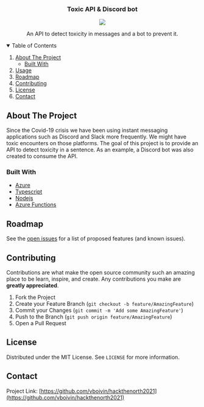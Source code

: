 
<p align="center">
    <h3 align="center">Toxic API & Discord bot </h3>
    <div align="center"> 
        <img src="https://dev.azure.com/toxicapi/htn2021/_apis/build/status/hackthenorth2021?branchName=main"/> 
    </div>
    <p align="center">An API to detect toxicity in messages and a bot to prevent it.</p>
</p>
<!-- TABLE OF CONTENTS -->
<details open="open">
  <summary>Table of Contents</summary>
  <ol>
    <li>
      <a href="#about-the-project">About The Project</a>
      <ul>
        <li><a href="#built-with">Built With</a></li>
      </ul>
    </li>
    <li><a href="#usage">Usage</a></li>
    <li><a href="#roadmap">Roadmap</a></li>
    <li><a href="#contributing">Contributing</a></li>
    <li><a href="#license">License</a></li>
    <li><a href="#contact">Contact</a></li>
  </ol>
</details>



<!-- ABOUT THE PROJECT -->
## About The Project
Since the Covid-19 crisis we have been using instant messaging applications such as Discord
and Slack more frequently. We might have toxic encounters on those platforms. The goal of this project is to provide
an API to detect toxicity in a sentence. As an example, a Discord bot was also created to consume the API.
### Built With

* [Azure](https://azure.microsoft.com/en-us/)
* [Typescript](https://www.typescriptlang.org/)
* [Nodejs](https://nodejs.org/en/)
* [Azure Functions](https://azure.microsoft.com/en-us/services/functions/)

<!-- ROADMAP -->
## Roadmap

See the [open issues](https://github.com/vboivin/hackthenorth2021/issues) for a list of proposed features (and known issues).



<!-- CONTRIBUTING -->
## Contributing

Contributions are what make the open source community such an amazing place to be learn, inspire, and create. Any contributions you make are **greatly appreciated**.

1. Fork the Project
2. Create your Feature Branch (`git checkout -b feature/AmazingFeature`)
3. Commit your Changes (`git commit -m 'Add some AmazingFeature'`)
4. Push to the Branch (`git push origin feature/AmazingFeature`)
5. Open a Pull Request



<!-- LICENSE -->
## License

Distributed under the MIT License. See `LICENSE` for more information.



<!-- CONTACT -->
## Contact

Project Link: [https://github.com/vboivin/hackthenorth2021](https://github.com/vboivin/hackthenorth2021)
